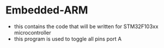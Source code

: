 # Embedded-ARM
- this contains the code that will be written for STM32F103xx microcontroller
- this program is used to toggle all pins port A  
